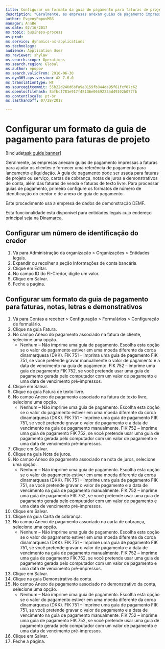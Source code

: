 ```yaml
--- 
title: Configurar um formato da guia de pagamento para faturas de projeto
description: "Geralmente, as empresas anexam guias de pagamento impressas a faturas para ajudar os clientes e fornecer uma referência de pagamento para lançamento e liquidação."
author: EvgenyPopovMBS
manager: AnnBe
ms.date: 02/16/2017
ms.topic: business-process
ms.prod: 
ms.service: dynamics-ax-applications
ms.technology: 
audience: Application User
ms.reviewer: shylaw
ms.search.scope: Operations
ms.search.region: Global
ms.author: epopov
ms.search.validFrom: 2016-06-30
ms.dyn365.ops.version: AX 7.0.0
ms.translationtype: HT
ms.sourcegitcommit: 55b22d246d6bfa9e8159fb844da95f61fcf07c62
ms.openlocfilehash: 8afbcf781e917f48136e06692234d49302b077fb
ms.contentlocale: pt-br
ms.lasthandoff: 07/28/2017

---
```

# <a name="set-up-payment-slip-format-for-project-invoices"></a>Configurar um formato da guia de pagamento para faturas de projeto

[!include[task guide banner](../../includes/task-guide-banner.md)]

Geralmente, as empresas anexam guias de pagamento impressas a faturas para ajudar os clientes e fornecer uma referência de pagamento para lançamento e liquidação. A guia de pagamento pode ser usada para faturas de projeto ou serviço, cartas de cobrança, notas de juros e demonstrativos de conta, além das faturas de venda e faturas de texto livre. Para processar guias de pagamento, primeiro configure os formatos de número de identificação do credor e de anexo de guia de pagamento.

Este procedimento usa a empresa de dados de demonstração DEMF. 

Esta funcionalidade está disponível para entidades legais cujo endereço principal seja na Dinamarca.


## <a name="set-up-a-creditor-id-number"></a>Configurar um número de identificação do credor
1. Vá para Administração da organização > Organizações > Entidades legais.
2. Expandir ou recolher a seção Informações de conta bancária.
3. Clique em Editar.
4. No campo ID do FI-Credor, digite um valor.
5. Clique em Salvar.
6. Feche a página.

## <a name="set-up-a-payment-slip-format-for-invoices-notes-letters-and-statements"></a>Configurar um formato da guia de pagamento para faturas, notas, letras e demonstrativos
1. Vá para Contas a receber > Configuração > Formulários > Configuração de formulário.
2. Clique na guia Fatura.
3. No campo Anexo do pagamento associado na fatura de cliente, selecione uma opção.
    * Nenhum – Não imprime uma guia de pagamento. Escolha esta opção se o valor do pagamento estiver em uma moeda diferente da coroa dinamarquesa (DKK).   FIK 751 – Imprima uma guia de pagamento FIK 751, se você pretende gravar manualmente o valor de pagamento e a data de vencimento na guia de pagamento.   FIK 752 – imprime uma guia de pagamento FIK 752, se você pretende usar uma guia de pagamento gerada pelo computador com um valor de pagamento e uma data de vencimento pré-impressos.  
4. Clique em Salvar.
5. Clique na guia Fatura de texto livre.
6. No campo Anexo de pagamento associado na fatura de texto livre, selecione uma opção.
    * Nenhum – Não imprime uma guia de pagamento. Escolha esta opção se o valor do pagamento estiver em uma moeda diferente da coroa dinamarquesa (DKK).   FIK 751 – Imprime uma guia de pagamento FIK 751, se você pretende gravar o valor de pagamento e a data de vencimento na guia de pagamento manualmente.   FIK 752 – imprime uma guia de pagamento FIK 752, se você pretende usar uma guia de pagamento gerada pelo computador com um valor de pagamento e uma data de vencimento pré-impressos.  
7. Clique em Salvar.
8. Clique na guia Nota de juros.
9. No campo Anexo do pagamento associado na nota de juros, selecione uma opção.
    * Nenhum – Não imprime uma guia de pagamento. Escolha esta opção se o valor do pagamento estiver em uma moeda diferente da coroa dinamarquesa (DKK).   FIK 751 – Imprime uma guia de pagamento FIK 751, se você pretende gravar o valor de pagamento e a data de vencimento na guia de pagamento manualmente.   FIK 752 – imprime uma guia de pagamento FIK 752, se você pretende usar uma guia de pagamento gerada pelo computador com um valor de pagamento e uma data de vencimento pré-impressos.  
10. Clique em Salvar.
11. Clique na guia Carta de cobrança.
12. No campo Anexo de pagamento associado na carta de cobrança, selecione uma opção.
    * Nenhum – Não imprime uma guia de pagamento. Escolha esta opção se o valor do pagamento estiver em uma moeda diferente da coroa dinamarquesa (DKK).   FIK 751 – Imprime uma guia de pagamento FIK 751, se você pretende gravar o valor de pagamento e a data de vencimento na guia de pagamento manualmente.   FIK 752 – imprime uma guia de pagamento FIK 752, se você pretende usar uma guia de pagamento gerada pelo computador com um valor de pagamento e uma data de vencimento pré-impressos.  
13. Clique em Salvar.
14. Clique na guia Demonstrativo da conta.
15. No campo Anexo de pagamento associado no demonstrativo da conta, selecione uma opção.
    * Nenhum – Não imprime uma guia de pagamento. Escolha esta opção se o valor do pagamento estiver em uma moeda diferente da coroa dinamarquesa (DKK).   FIK 751 – Imprime uma guia de pagamento FIK 751, se você pretende gravar o valor de pagamento e a data de vencimento na guia de pagamento manualmente.   FIK 752 – imprime uma guia de pagamento FIK 752, se você pretende usar uma guia de pagamento gerada pelo computador com um valor de pagamento e uma data de vencimento pré-impressos.  
16. Clique em Salvar.
17. Feche a página.



